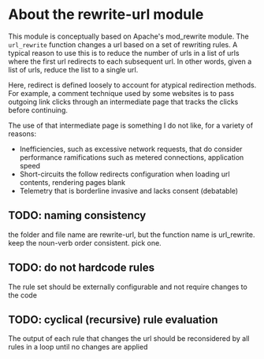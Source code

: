 # About the rewrite-url module

This module is conceptually based on Apache's mod_rewrite module. The `url_rewrite` function changes a url based on a set of rewriting rules. A typical reason to use this is to reduce the number of urls in a list of urls where the first url redirects to each subsequent url. In other words, given a list of urls, reduce the list to a single url.

Here, redirect is defined loosely to account for atypical redirection methods. For example, a comment technique used by some websites is to pass outgoing link clicks through an intermediate page that tracks the clicks before continuing.

The use of that intermediate page is something I do not like, for a variety of reasons:

- Inefficiencies, such as excessive network requests, that do consider performance ramifications such as metered connections, application speed
- Short-circuits the follow redirects configuration when loading url contents, rendering pages blank
- Telemetry that is borderline invasive and  lacks consent (debatable)

## TODO: naming consistency

the folder and file name are rewrite-url, but the function name is url_rewrite. keep the noun-verb order consistent. pick one.

## TODO: do not hardcode rules

The rule set should be externally configurable and not require changes to the code

## TODO: cyclical (recursive) rule evaluation

The output of each rule that changes the url should be reconsidered by all rules in a loop until no changes are applied
